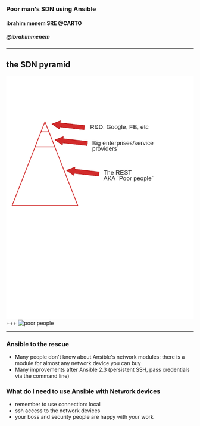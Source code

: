 ### Poor man's SDN using Ansible
#### ibrahim menem SRE @CARTO
##### @ibrahimmenem

---
## the SDN pyramid 
![the SDN pyramid](assets/pyramid.png)
+++
![poor people](http://gph.is/23gj6RL)

---

### Ansible to the rescue

- Many people don't know about Ansible's network modules:
there is a module for almost any network device you can buy
- Many improvements after Ansible 2.3 (persistent SSH, pass credentials via the command line)

### What do I need to use Ansible with Network devices
- remember to use connection: local
- ssh access to the network devices
- your boss and security people are happy with your work